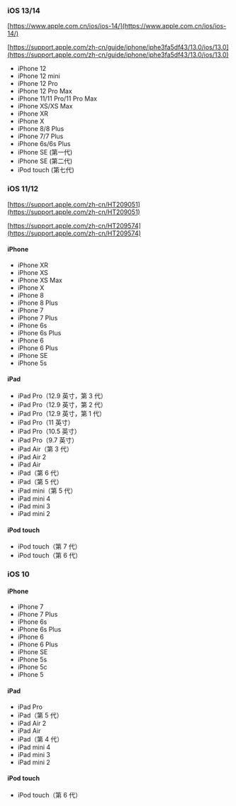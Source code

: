 ### iOS 13/14

[https://www.apple.com.cn/ios/ios-14/](https://www.apple.com.cn/ios/ios-14/)

[https://support.apple.com/zh-cn/guide/iphone/iphe3fa5df43/13.0/ios/13.0](https://support.apple.com/zh-cn/guide/iphone/iphe3fa5df43/13.0/ios/13.0)

- iPhone 12
- iPhone 12 mini
- iPhone 12 Pro
- iPhone 12 Pro Max
- iPhone 11/11 Pro/11 Pro Max
- iPhone XS/XS Max
- iPhone XR
- iPhone X
- iPhone 8/8 Plus
- iPhone 7/7 Plus
- iPhone 6s/6s Plus
- iPhone SE (第一代)
- iPhone SE (第二代)
- iPod touch (第七代)

### iOS 11/12

[https://support.apple.com/zh-cn/HT209051](https://support.apple.com/zh-cn/HT209051)

[https://support.apple.com/zh-cn/HT209574](https://support.apple.com/zh-cn/HT209574)

#### iPhone

- iPhone XR
- iPhone XS
- iPhone XS Max
- iPhone X
- iPhone 8
- iPhone 8 Plus
- iPhone 7
- iPhone 7 Plus
- iPhone 6s
- iPhone 6s Plus
- iPhone 6
- iPhone 6 Plus
- iPhone SE
- iPhone 5s

#### iPad

- iPad Pro（12.9 英寸，第 3 代）
- iPad Pro（12.9 英寸，第 2 代）
- iPad Pro（12.9 英寸，第 1 代）
- iPad Pro（11 英寸）
- iPad Pro（10.5 英寸）
- iPad Pro（9.7 英寸）
- iPad Air（第 3 代）
- iPad Air 2
- iPad Air
- iPad（第 6 代）
- iPad（第 5 代）
- iPad mini（第 5 代）
- iPad mini 4
- iPad mini 3
- iPad mini 2

#### iPod touch

- iPod touch（第 7 代）
- iPod touch（第 6 代）

### iOS 10

#### iPhone

- iPhone 7
- iPhone 7 Plus
- iPhone 6s
- iPhone 6s Plus
- iPhone 6
- iPhone 6 Plus
- iPhone SE
- iPhone 5s
- iPhone 5c
- iPhone 5

#### iPad

- iPad Pro
- iPad（第 5 代）
- iPad Air 2
- iPad Air
- iPad（第 4 代）
- iPad mini 4
- iPad mini 3
- iPad mini 2

#### iPod touch

- iPod touch（第 6 代）


